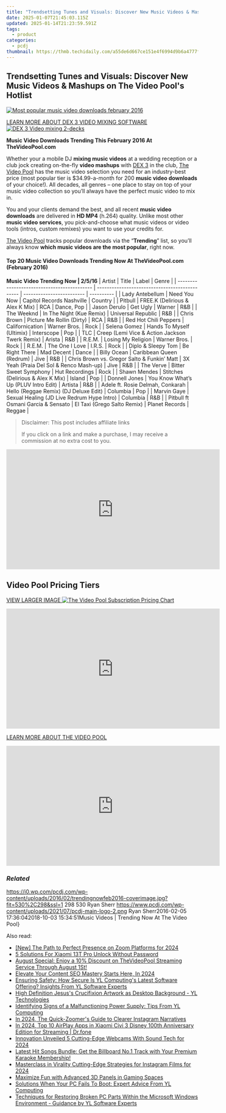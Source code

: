 ```yaml
---
title: "Trendsetting Tunes and Visuals: Discover New Music Videos & Mashups on The Video Pool's Hotlist"
date: 2025-01-07T21:45:03.115Z
updated: 2025-01-14T21:23:59.591Z
tags:
  - product
categories:
  - pcdj
thumbnail: https://thmb.techidaily.com/a55de6d667ce151e4f6994d9b6a4777fce149eccc985ca7253a27ff290bf8c11.jpg
---
```


## Trendsetting Tunes and Visuals: Discover New Music Videos & Mashups on The Video Pool's Hotlist

[![Most popular music video downloads february 2016](https://i0.wp.com/pcdj.com/wp-content/uploads/2016/02/trendingnowfeb2016-coverimage.jpg?resize=530%2C298&ssl=1)](https://i0.wp.com/pcdj.com/wp-content/uploads/2016/02/trendingnowfeb2016-coverimage.jpg?fit=530%2C298&ssl=1 "trending music videos - the video pool 2016")

[LEARN MORE ABOUT DEX 3 VIDEO MIXING SOFTWARE ![DEX 3 Video mixing 2-decks](https://i2.wp.com/pcdj.com/wp-content/uploads/2014/08/dex3-2deckvideomode.jpg?fit=300%2C169&ssl=1 "DEX 3 2-deck video mixing")](https://tools.techidaily.com/pcdj/products/)

**Music Video Downloads Trending This February 2016 At TheVideoPool.com** 

Whether your a mobile DJ **mixing music videos** at a wedding reception or a club jock creating on-the-fly **video mashups** with [DEX 3](https://tools.techidaily.com/pcdj/products/) in the club, [The Video Pool](https://tools.techidaily.com/pcdj/products/) has the music video selection you need for an industry-best price (most popular tier is $34.99-a-month for 200 **music video downloads** of your choice!). All decades, all genres – one place to stay on top of your music video collection so you’ll always have the perfect music video to mix in.

You and your clients demand the best, and all recent **music video downloads** are delivered in **HD MP4** (h.264) quality. Unlike most other **music video services**, you pick-and-choose what music videos or video tools (intros, custom remixes) you want to use your credits for.

[The Video Pool](https://tools.techidaily.com/pcdj/products/) tracks popular downloads via the “**Trending**” list, so you’ll always know **which music videos are the most popular**, right now.

#### Top 20 Music Video Downloads Trending Now At TheVideoPool.com (February 2016)

__Music Video Trending Now | 2/5/16__
| Artist                                      | Title                                          | Label                     | Genre      |
| ------------------------------------------- | ---------------------------------------------- | ------------------------- | ---------- |
| Lady Antebellum                             | Need You Now                                   | Capitol Records Nashville | Country    |
| Pitbull                                     | FREE.K (Delirious & Alex K Mix)                | RCA                       | Dance, Pop |
| Jason Derulo                                | Get Ugly                                       | Warner                    | R&B        |
| The Weeknd                                  | In The Night (Kue Remix)                       | Universal Republic        | R&B        |
| Chris Brown                                 | Picture Me Rollin (Dirty)                      | RCA                       | R&B        |
| Red Hot Chili Peppers                       | Californication                                | Warner Bros.              | Rock       |
| Selena Gomez                                | Hands To Myself (Ultimix)                      | Interscope                | Pop        |
| TLC                                         | Creep (Lemi Vice & Action Jackson Twerk Remix) | Arista                    | R&B        |
| R.E.M.                                      | Losing My Religion                             | Warner Bros.              | Rock       |
| R.E.M.                                      | The One I Love                                 | I.R.S.                    | Rock       |
| Diplo & Sleepy Tom                          | Be Right There                                 | Mad Decent                | Dance      |
| Billy Ocean                                 | Caribbean Queen (Redrum)                       | Jive                      | R&B        |
| Chris Brown vs. Gregor Salto & Funkin’ Matt | 3X Yeah (Praia Del Sol & Renco Mash-up)        | Jive                      | R&B        |
| The Verve                                   | Bitter Sweet Symphony                          | Hut Recordings            | Rock       |
| Shawn Mendes                                | Stitches (Delirious & Alex K Mix)              | Island                    | Pop        |
| Donnell Jones                               | You Know What’s Up (PLUV Intro Edit)           | Artista                   | R&B        |
| Adele ft. Rosie Delmah, Conkarah            | Hello (Reggae Remix) (DJ Deluxe Edit)          | Columbia                  | Pop        |
| Marvin Gaye                                 | Sexual Healing (JD Live Redrum Hype Intro)     | Columbia                  | R&B        |
| Pitbull ft Osmani Garcia & Sensato          | El Taxi (Grego Salto Remix)                    | Planet Records            | Reggae     |

>  Disclaimer: This post includes affiliate links
>
>  If you click on a link and make a purchase, I may receive a commission at no extra cost to you.
>

<!-- affiliate ads begin -->
<iframe width="560" height="315" src="https://www.youtube.com/embed/1CdWd06fCwc?si=wzg-68q0jAksPRXp" title="YouTube video player" frameborder="0" allow="accelerometer; autoplay; clipboard-write; encrypted-media; gyroscope; picture-in-picture; web-share" referrerpolicy="strict-origin-when-cross-origin" allowfullscreen></iframe>
<!-- affiliate ads end -->

## Video Pool Pricing Tiers

[VIEW LARGER IMAGE ![The Video Pool Subscription Pricing Chart](https://i2.wp.com/pcdj.com/wp-content/uploads/2015/09/pricingchart-thevideopool.jpg?fit=1869%2C406&ssl=1 "The Video Pool Pricing")](https://i2.wp.com/pcdj.com/wp-content/uploads/2015/09/pricingchart-thevideopool.jpg?fit=1030%2C224&ssl=1)

<!-- affiliate ads begin -->
<iframe width="560" height="315" src="https://www.youtube.com/embed/LaWcXdTn5SE?si=QbxEkX-4a17J5RVs" title="YouTube video player" frameborder="0" allow="accelerometer; autoplay; clipboard-write; encrypted-media; gyroscope; picture-in-picture; web-share" referrerpolicy="strict-origin-when-cross-origin" allowfullscreen></iframe>
<!-- affiliate ads end -->

[LEARN MORE ABOUT THE VIDEO POOL](https://tools.techidaily.com/pcdj/products/)

<!-- affiliate ads begin -->
<iframe width="560" height="315" src="https://www.youtube.com/embed/MmTJlcwgyrQ?si=x3hba82M0tT57fj7" title="YouTube video player" frameborder="0" allow="accelerometer; autoplay; clipboard-write; encrypted-media; gyroscope; picture-in-picture; web-share" referrerpolicy="strict-origin-when-cross-origin" allowfullscreen></iframe>
<!-- affiliate ads end -->

### _Related_

https://i0.wp.com/pcdj.com/wp-content/uploads/2016/02/trendingnowfeb2016-coverimage.jpg?fit=530%2C298&ssl=1 298 530 Ryan Sherr https://www.pcdj.com/wp-content/uploads/2021/07/pcdj-main-logo-2.png Ryan Sherr2016-02-05 17:36:042018-10-03 15:34:51Music Videos | Trending Now At The Video Pool}

<ins class="adsbygoogle"
     style="display:block"
     data-ad-format="autorelaxed"
     data-ad-client="ca-pub-7571918770474297"
     data-ad-slot="1223367746"></ins>

<ins class="adsbygoogle"
     style="display:block"
     data-ad-client="ca-pub-7571918770474297"
     data-ad-slot="8358498916"
     data-ad-format="auto"
     data-full-width-responsive="true"></ins>

<span class="atpl-alsoreadstyle">Also read:</span>
<div><ul>
<li><a href="https://remote-screen-capture.techidaily.com/new-the-path-to-perfect-presence-on-zoom-platforms-for-2024/"><u>[New] The Path to Perfect Presence on Zoom Platforms for 2024</u></a></li>
<li><a href="https://unlock-android.techidaily.com/5-solutions-for-xiaomi-13t-pro-unlock-without-password-by-drfone-android/"><u>5 Solutions For Xiaomi 13T Pro Unlock Without Password</u></a></li>
<li><a href="https://win-exclusive.techidaily.com/august-special-enjoy-a-10-discount-on-thevideopool-streaming-service-through-august-1st/"><u>August Special: Enjoy a 10% Discount on TheVideoPool Streaming Service Through August 1St!</u></a></li>
<li><a href="https://facebook-record-videos.techidaily.com/elevate-your-content-seo-mastery-starts-here-in-2024/"><u>Elevate Your Content SEO Mastery Starts Here, In 2024</u></a></li>
<li><a href="https://win-exclusive.techidaily.com/ensuring-safety-how-secure-is-yl-computings-latest-software-offering-insights-from-yl-software-experts/"><u>Ensuring Safety: How Secure Is YL Computing's Latest Software Offering? Insights From YL Software Experts</u></a></li>
<li><a href="https://win-exclusive.techidaily.com/high-definition-jesuss-crucifixion-artwork-as-desktop-background-yl-technologies/"><u>High Definition Jesus's Crucifixion Artwork as Desktop Background - YL Technologies</u></a></li>
<li><a href="https://win-exclusive.techidaily.com/identifying-signs-of-a-malfunctioning-power-supply-tips-from-yl-computing/"><u>Identifying Signs of a Malfunctioning Power Supply: Tips From YL Computing</u></a></li>
<li><a href="https://instagram-video-recordings.techidaily.com/in-2024-the-quick-zoomers-guide-to-clearer-instagram-narratives/"><u>In 2024, The Quick-Zoomer's Guide to Clearer Instagram Narratives</u></a></li>
<li><a href="https://screen-mirror.techidaily.com/in-2024-top-10-airplay-apps-in-xiaomi-civi-3-disney-100th-anniversary-edition-for-streaming-drfone-by-drfone-android/"><u>In 2024, Top 10 AirPlay Apps in Xiaomi Civi 3 Disney 100th Anniversary Edition for Streaming | Dr.fone</u></a></li>
<li><a href="https://screen-mirroring-recording.techidaily.com/innovation-unveiled-5-cutting-edge-webcams-with-sound-tech-for-2024/"><u>Innovation Unveiled 5 Cutting-Edge Webcams With Sound Tech for 2024</u></a></li>
<li><a href="https://win-exclusive.techidaily.com/latest-hit-songs-bundle-get-the-billboard-no1-track-with-your-premium-karaoke-membership/"><u>Latest Hit Songs Bundle: Get the Billboard No.1 Track with Your Premium Karaoke Membership!</u></a></li>
<li><a href="https://instagram-clips.techidaily.com/masterclass-in-virality-cutting-edge-strategies-for-instagram-films-for-2024/"><u>Masterclass in Virality Cutting-Edge Strategies for Instagram Films for 2024</u></a></li>
<li><a href="https://games-able.techidaily.com/maximize-fun-with-advanced-3d-panels-in-gaming-spaces/"><u>Maximize Fun with Advanced 3D Panels in Gaming Spaces</u></a></li>
<li><a href="https://win-exclusive.techidaily.com/solutions-when-your-pc-fails-to-boot-expert-advice-from-yl-computing/"><u>Solutions When Your PC Fails To Boot: Expert Advice From YL Computing</u></a></li>
<li><a href="https://win-exclusive.techidaily.com/techniques-for-restoring-broken-pc-parts-within-the-microsoft-windows-environment-guidance-by-yl-software-experts/"><u>Techniques for Restoring Broken PC Parts Within the Microsoft Windows Environment - Guidance by YL Software Experts</u></a></li>
</ul></div>

